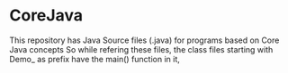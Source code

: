 # CoreJava
This repository has Java Source files (.java) for programs based on Core Java concepts
So while refering these files, the class files starting with Demo_ as prefix 
have the main() function in it, 
